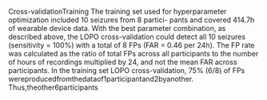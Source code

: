 Cross-validationTraining
The training set used for hyperparameter optimization included 10 seizures from 8 partici-
pants and covered 414.7h of wearable device data. With the best parameter combination, as
described above, the LOPO cross-validation could detect all 10 seizures (sensitivity = 100%)
with a total of 8 FPs (FAR = 0.46 per 24h). The FP rate was calculated as the ratio of total
FPs across all participants to the number of hours of recordings multiplied by 24, and not the
mean FAR across participants. In the training set LOPO cross-validation, 75% (6/8) of FPs
wereproducedfromthedataof1participantand2byanother. Thus,theother6participants